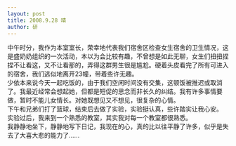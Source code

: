 ```yaml
---
layout: post
title: 2008.9.28 晴
author: 研
---
```

中午时分，我作为本室室长，荣幸地代表我们宿舍区检查女生宿舍的卫生情况，这是盛奶奶组织的一次活动，本以为会比较有趣，不曾想是如此无聊，女生们扭扭捏捏不让看这，又不让看那的，弄得这群男生很是尴尬。硬着头皮看完了所有可进入的宿舍，我们逃似地离开23幢，带着些许无趣。  
少依本来说今天一起吃饭的，由于我们空闲时间没有交集，这顿饭被推迟或取消了。我最近经常会想起她，但都是短促的思念而非长久的纠结。我有许多事情要做，暂时不能儿女情长。对她既想见又不想见，很复杂的心情。  
下午和兄弟们打了篮球，结束后去做了实验，实验挺认真，些许踏实让我心安。  
实验过后，我来到一个熟悉的教室，其实我对每一个教室都很熟悉。  
我静静地坐下，静静地写下日记，我现在的心，真的比以往平静了许多，似乎是失去了大喜大悲的能力了......